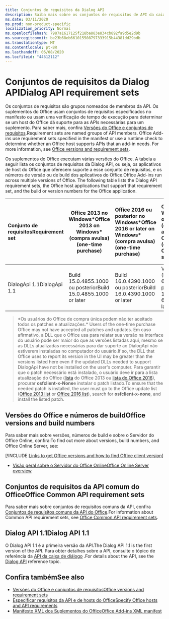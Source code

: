 ```yaml
---
title: Conjuntos de requisitos da Dialog API
description: Saiba mais sobre os conjuntos de requisitos de API da caixa de diálogo
ms.date: 03/11/2020
ms.prod: non-product-specific
localization_priority: Normal
ms.openlocfilehash: 7987a1617125f218ba883e834cb892fa9d5e2d9b
ms.sourcegitcommit: be23b68eb661015508797333915b44381dd29bdb
ms.translationtype: MT
ms.contentlocale: pt-BR
ms.lasthandoff: 06/08/2020
ms.locfileid: "44612112"
---
```

# <a name="dialog-api-requirement-sets"></a><span data-ttu-id="77704-103">Conjuntos de requisitos da Dialog API</span><span class="sxs-lookup"><span data-stu-id="77704-103">Dialog API requirement sets</span></span>

<span data-ttu-id="77704-p101">Os conjuntos de requisitos são grupos nomeados de membros da API. Os suplementos do Office usam conjuntos de requisitos especificados no manifesto ou usam uma verificação de tempo de execução para determinar se um host do Office dá suporte para as APIs necessárias para um suplemento. Para saber mais, confira [Versões do Office e conjuntos de requisitos](../../develop/office-versions-and-requirement-sets.md).</span><span class="sxs-lookup"><span data-stu-id="77704-p101">Requirement sets are named groups of API members. Office Add-ins use requirement sets specified in the manifest or use a runtime check to determine whether an Office host supports APIs that an add-in needs. For more information, see [Office versions and requirement sets](../../develop/office-versions-and-requirement-sets.md).</span></span>

<span data-ttu-id="77704-p102">Os suplementos do Office executam várias versões do Office. A tabela a seguir lista os conjuntos de requisitos da Dialog API, ou seja, os aplicativos de host do Office que oferecem suporte a esse conjunto de requisitos, e os números de versão ou de build dos aplicativos do Office.</span><span class="sxs-lookup"><span data-stu-id="77704-p102">Office Add-ins run across multiple versions of Office. The following table lists the Dialog API requirement sets, the Office host applications that support that requirement set, and the build or version numbers for the Office application.</span></span>

|  <span data-ttu-id="77704-109">Conjunto de requisitos</span><span class="sxs-lookup"><span data-stu-id="77704-109">Requirement set</span></span>  | <span data-ttu-id="77704-110">Office 2013 no Windows\*</span><span class="sxs-lookup"><span data-stu-id="77704-110">Office 2013 on Windows\*</span></span><br><span data-ttu-id="77704-111">(compra avulsa)</span><span class="sxs-lookup"><span data-stu-id="77704-111">(one-time purchase)</span></span> | <span data-ttu-id="77704-112">Office 2016 ou posterior no Windows\*</span><span class="sxs-lookup"><span data-stu-id="77704-112">Office 2016 or later on Windows\*</span></span><br><span data-ttu-id="77704-113">(compra avulsa)</span><span class="sxs-lookup"><span data-stu-id="77704-113">(one-time purchase)</span></span>   | <span data-ttu-id="77704-114">Office no Windows</span><span class="sxs-lookup"><span data-stu-id="77704-114">Office on Windows</span></span><br><span data-ttu-id="77704-115">(conectado à assinatura do Office 365)</span><span class="sxs-lookup"><span data-stu-id="77704-115">(connected to Office 365 subscription)</span></span> |  <span data-ttu-id="77704-116">Office no iPad</span><span class="sxs-lookup"><span data-stu-id="77704-116">Office on iPad</span></span><br><span data-ttu-id="77704-117">(conectado à assinatura do Office 365)</span><span class="sxs-lookup"><span data-stu-id="77704-117">(connected to Office 365 subscription)</span></span>  |  <span data-ttu-id="77704-118">Office no Mac</span><span class="sxs-lookup"><span data-stu-id="77704-118">Office on Mac</span></span><br><span data-ttu-id="77704-119">(conectado à assinatura do Office 365)</span><span class="sxs-lookup"><span data-stu-id="77704-119">(connected to Office 365 subscription)</span></span>  | <span data-ttu-id="77704-120">Office na Web</span><span class="sxs-lookup"><span data-stu-id="77704-120">Office on the web</span></span>  |  <span data-ttu-id="77704-121">Servidor do Office Online</span><span class="sxs-lookup"><span data-stu-id="77704-121">Office Online Server</span></span>  |
|:-----|-----|:-----|:-----|:-----|:-----|:-----|:-----|
| <span data-ttu-id="77704-122">DialogApi 1.1</span><span class="sxs-lookup"><span data-stu-id="77704-122">DialogApi 1.1</span></span>  | <span data-ttu-id="77704-123">Build 15.0.4855.1000 ou posterior</span><span class="sxs-lookup"><span data-stu-id="77704-123">Build 15.0.4855.1000 or later</span></span> | <span data-ttu-id="77704-124">Build 16.0.4390.1000 ou posterior</span><span class="sxs-lookup"><span data-stu-id="77704-124">Build 16.0.4390.1000 or later</span></span> | <span data-ttu-id="77704-125">Versão 1602 (build 6741.0000) ou posterior</span><span class="sxs-lookup"><span data-stu-id="77704-125">Version 1602 (Build 6741.0000) or later</span></span> | <span data-ttu-id="77704-126">1.22 ou posterior</span><span class="sxs-lookup"><span data-stu-id="77704-126">1.22 or later</span></span> | <span data-ttu-id="77704-127">15.20 ou posterior</span><span class="sxs-lookup"><span data-stu-id="77704-127">15.20 or later</span></span>| <span data-ttu-id="77704-128">Janeiro de 2017</span><span class="sxs-lookup"><span data-stu-id="77704-128">January 2017</span></span> | <span data-ttu-id="77704-129">Versão 1608 (build 7601.6800) ou posterior</span><span class="sxs-lookup"><span data-stu-id="77704-129">Version 1608 (Build 7601.6800) or later</span></span>|

><span data-ttu-id="77704-130">\*Os usuários do Office de compra única podem não ter aceitado todos os patches e atualizações.</span><span class="sxs-lookup"><span data-stu-id="77704-130">\* Users of the one-time purchase Office may not have accepted all patches and updates.</span></span> <span data-ttu-id="77704-131">Em caso afirmativo, a DLL que o Office usa para relatar sua versão na interface do usuário pode ser maior do que as versões listadas aqui, mesmo se as DLLs atualizadas necessárias para dar suporte ao DialogApi não estiverem instaladas no computador do usuário.</span><span class="sxs-lookup"><span data-stu-id="77704-131">If so, the DLL that Office uses to report its version in the UI may be greater than the versions listed here even if the updated DLLs needed to support DialogApi have not be installed on the user's computer.</span></span> <span data-ttu-id="77704-132">Para garantir que o patch necessário está instalado, o usuário deve ir para a lista atualização do Office ([lista](/officeupdates/msp-files-office-2013) do Office 2013 ou [lista do Office 2016](/officeupdates/msp-files-office-2016)), procurar **osfclient-x-None**e instalar o patch listado.</span><span class="sxs-lookup"><span data-stu-id="77704-132">To ensure that the needed patch is installed, the user must go to the Office update list ([Office 2013 list](/officeupdates/msp-files-office-2013) or [Office 2016 list](/officeupdates/msp-files-office-2016)), search for **osfclient-x-none**, and install the listed patch.</span></span>

## <a name="office-versions-and-build-numbers"></a><span data-ttu-id="77704-133">Versões do Office e números de build</span><span class="sxs-lookup"><span data-stu-id="77704-133">Office versions and build numbers</span></span>

<span data-ttu-id="77704-134">Para saber mais sobre versões, números de build e sobre o Servidor do Office Online, confira:</span><span class="sxs-lookup"><span data-stu-id="77704-134">To find out more about versions, build numbers, and Office Online Server, see:</span></span>

[!INCLUDE [Links to get Office versions and how to find Office client version](../../includes/links-get-office-versions-builds.md)]
- [<span data-ttu-id="77704-135">Visão geral sobre o Servidor do Office Online</span><span class="sxs-lookup"><span data-stu-id="77704-135">Office Online Server overview</span></span>](/officeonlineserver/office-online-server-overview)

## <a name="office-common-api-requirement-sets"></a><span data-ttu-id="77704-136">Conjuntos de requisitos da API comum do Office</span><span class="sxs-lookup"><span data-stu-id="77704-136">Office Common API requirement sets</span></span>

<span data-ttu-id="77704-137">Para saber mais sobre conjuntos de requisitos comuns da API, confira [Conjuntos de requisitos comuns da API do Office](office-add-in-requirement-sets.md).</span><span class="sxs-lookup"><span data-stu-id="77704-137">For information about Common API requirement sets, see [Office Common API requirement sets](office-add-in-requirement-sets.md).</span></span>

## <a name="dialog-api-11"></a><span data-ttu-id="77704-138">Dialog API 1.1</span><span class="sxs-lookup"><span data-stu-id="77704-138">Dialog API 1.1</span></span>

<span data-ttu-id="77704-139">O Dialog API 1.1 é a primeira versão da API.</span><span class="sxs-lookup"><span data-stu-id="77704-139">The Dialog API 1.1 is the first version of the API.</span></span> <span data-ttu-id="77704-140">Para obter detalhes sobre a API, consulte o tópico de referência da [API da caixa de diálogo](/javascript/api/office/office.ui) .</span><span class="sxs-lookup"><span data-stu-id="77704-140">For details about the API, see the [Dialog API](/javascript/api/office/office.ui) reference topic.</span></span>

## <a name="see-also"></a><span data-ttu-id="77704-141">Confira também</span><span class="sxs-lookup"><span data-stu-id="77704-141">See also</span></span>

- [<span data-ttu-id="77704-142">Versões do Office e conjuntos de requisitos</span><span class="sxs-lookup"><span data-stu-id="77704-142">Office versions and requirement sets</span></span>](../../develop/office-versions-and-requirement-sets.md)
- [<span data-ttu-id="77704-143">Especificar requisitos da API e de hosts do Office</span><span class="sxs-lookup"><span data-stu-id="77704-143">Specify Office hosts and API requirements</span></span>](../../develop/specify-office-hosts-and-api-requirements.md)
- [<span data-ttu-id="77704-144">Manifesto XML dos Suplementos do Office</span><span class="sxs-lookup"><span data-stu-id="77704-144">Office Add-ins XML manifest</span></span>](../../develop/add-in-manifests.md)
